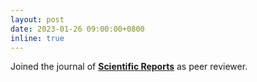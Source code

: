 ```yaml
---
layout: post
date: 2023-01-26 09:00:00+0800
inline: true
---
```


Joined the journal of [**Scientific Reports**](https://www.nature.com/srep/) as peer reviewer.

